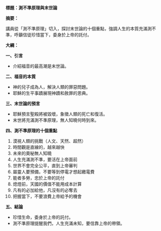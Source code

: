 **標題：測不準原理與末世論**

**摘要：**

講員從「測不準原理」切入，探討末世論的十個重點，強調人生的本質充滿測不準，呼籲信徒珍惜當下，委身於上帝的託付。

**大綱：**

**一、引言**
* 介紹福音的最高潮是末世論。

**二、福音的本質**
* 神的兒子成為人，解決人類的罪惡問題。
* 耶穌的生平事蹟展現神蹟和赦罪的恩典。

**三、末世論的預言**
* 耶穌預言聖殿將被毀壞，象徵人類的死亡和復活。
* 末世將充滿測不準原理，無人知曉何時到來。

**四、測不準原理的十個重點**
1. 漠視人類的挑戰（人文、天然、超然）
2. 時間觀是直線的，越來越快
3. 未來的奧秘無人知曉
4. 人生充滿測不準，要活在上帝面前
5. 世界不會完全公平，直到上帝審判
6. 屬靈人要預備，不要等到停電才想起繳電費
7. 能者多勞，忠於上帝的託付
8. 熄燈前，天國的價值不能用成本計算
9. 凡有的必加給他，凡沒有的必奪去
10. 把握當下，不要浪費上帝給予的機會

**五、結論**
* 珍惜生命，委身於上帝的託付。
* 測不準原理提醒我們，人生充滿未知，要信靠上帝的帶領。